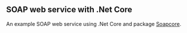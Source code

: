 SOAP web service with .Net Core
-----
An example SOAP web service using .Net Core and package [Soapcore](https://github.com/DigDes/SoapCore).
